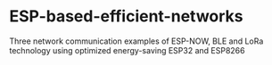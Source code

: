 # ESP-based-efficient-networks
Three network communication examples of ESP-NOW, BLE and LoRa technology using optimized energy-saving ESP32 and ESP8266
